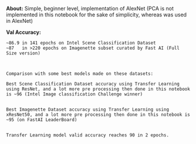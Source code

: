 **About:**
Simple, beginner level, implementation of AlexNet (PCA is not implemented in this notebook for the sake of simplicity, whereas was used in AlexNet)



**Val Accuracy:**
```
~86.9 in 141 epochs on Intel Scene Classification Dataset
~87   in >220 epochs on Imagenette subset curated by Fast AI (Full Size version)



Comparison with some best models made on these datasets:

Best Scene Classification Dataset accuracy using Transfer Learning using ResNet, and a lot more pre processing then done in this notebook is ~96 (Intel Image classification Challenge winner)


Best Imagenette Dataset accuracy using Transfer Learning using xResNet50, and a lot more pre processing then done in this notebook is ~95 (on FastAI LeaderBoard)


Transfer Learning model valid accuracy reaches 90 in 2 epochs.
```
